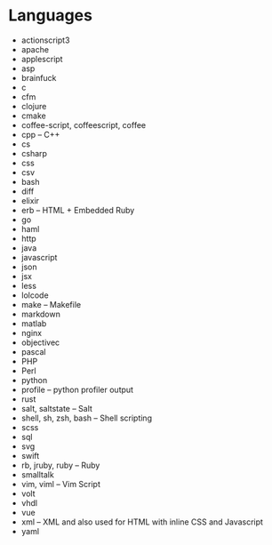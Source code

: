 # Languages

* actionscript3
* apache
* applescript
* asp
* brainfuck
* c
* cfm
* clojure
* cmake
* coffee-script, coffeescript, coffee
* cpp – C++
* cs
* csharp
* css
* csv
* bash
* diff
* elixir
* erb – HTML + Embedded Ruby
* go
* haml
* http
* java
* javascript
* json
* jsx
* less
* lolcode
* make – Makefile
* markdown
* matlab
* nginx
* objectivec
* pascal
* PHP
* Perl
* python
* profile – python profiler output
* rust
* salt, saltstate – Salt
* shell, sh, zsh, bash – Shell scripting
* scss
* sql
* svg
* swift
* rb, jruby, ruby – Ruby
* smalltalk
* vim, viml – Vim Script
* volt
* vhdl
* vue
* xml – XML and also used for HTML with inline CSS and Javascript
* yaml
